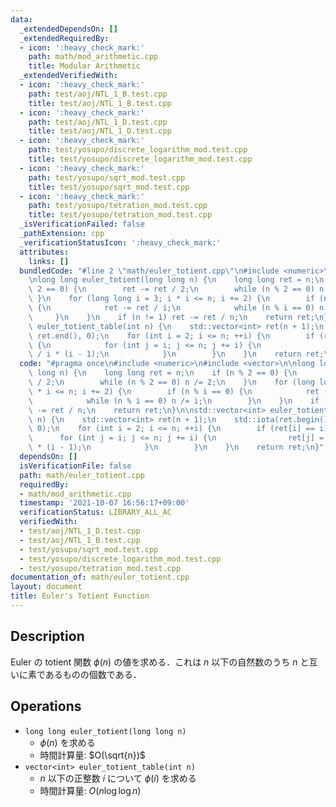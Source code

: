 ```yaml
---
data:
  _extendedDependsOn: []
  _extendedRequiredBy:
  - icon: ':heavy_check_mark:'
    path: math/mod_arithmetic.cpp
    title: Modular Arithmetic
  _extendedVerifiedWith:
  - icon: ':heavy_check_mark:'
    path: test/aoj/NTL_1_B.test.cpp
    title: test/aoj/NTL_1_B.test.cpp
  - icon: ':heavy_check_mark:'
    path: test/aoj/NTL_1_D.test.cpp
    title: test/aoj/NTL_1_D.test.cpp
  - icon: ':heavy_check_mark:'
    path: test/yosupo/discrete_logarithm_mod.test.cpp
    title: test/yosupo/discrete_logarithm_mod.test.cpp
  - icon: ':heavy_check_mark:'
    path: test/yosupo/sqrt_mod.test.cpp
    title: test/yosupo/sqrt_mod.test.cpp
  - icon: ':heavy_check_mark:'
    path: test/yosupo/tetration_mod.test.cpp
    title: test/yosupo/tetration_mod.test.cpp
  _isVerificationFailed: false
  _pathExtension: cpp
  _verificationStatusIcon: ':heavy_check_mark:'
  attributes:
    links: []
  bundledCode: "#line 2 \"math/euler_totient.cpp\"\n#include <numeric>\n#include <vector>\n\
    \nlong long euler_totient(long long n) {\n    long long ret = n;\n    if (n %\
    \ 2 == 0) {\n        ret -= ret / 2;\n        while (n % 2 == 0) n /= 2;\n   \
    \ }\n    for (long long i = 3; i * i <= n; i += 2) {\n        if (n % i == 0)\
    \ {\n            ret -= ret / i;\n            while (n % i == 0) n /= i;\n   \
    \     }\n    }\n    if (n != 1) ret -= ret / n;\n    return ret;\n}\n\nstd::vector<int>\
    \ euler_totient_table(int n) {\n    std::vector<int> ret(n + 1);\n    std::iota(ret.begin(),\
    \ ret.end(), 0);\n    for (int i = 2; i <= n; ++i) {\n        if (ret[i] == i)\
    \ {\n            for (int j = i; j <= n; j += i) {\n                ret[j] = ret[j]\
    \ / i * (i - 1);\n            }\n        }\n    }\n    return ret;\n}\n"
  code: "#pragma once\n#include <numeric>\n#include <vector>\n\nlong long euler_totient(long\
    \ long n) {\n    long long ret = n;\n    if (n % 2 == 0) {\n        ret -= ret\
    \ / 2;\n        while (n % 2 == 0) n /= 2;\n    }\n    for (long long i = 3; i\
    \ * i <= n; i += 2) {\n        if (n % i == 0) {\n            ret -= ret / i;\n\
    \            while (n % i == 0) n /= i;\n        }\n    }\n    if (n != 1) ret\
    \ -= ret / n;\n    return ret;\n}\n\nstd::vector<int> euler_totient_table(int\
    \ n) {\n    std::vector<int> ret(n + 1);\n    std::iota(ret.begin(), ret.end(),\
    \ 0);\n    for (int i = 2; i <= n; ++i) {\n        if (ret[i] == i) {\n      \
    \      for (int j = i; j <= n; j += i) {\n                ret[j] = ret[j] / i\
    \ * (i - 1);\n            }\n        }\n    }\n    return ret;\n}"
  dependsOn: []
  isVerificationFile: false
  path: math/euler_totient.cpp
  requiredBy:
  - math/mod_arithmetic.cpp
  timestamp: '2021-10-07 16:56:17+09:00'
  verificationStatus: LIBRARY_ALL_AC
  verifiedWith:
  - test/aoj/NTL_1_D.test.cpp
  - test/aoj/NTL_1_B.test.cpp
  - test/yosupo/sqrt_mod.test.cpp
  - test/yosupo/discrete_logarithm_mod.test.cpp
  - test/yosupo/tetration_mod.test.cpp
documentation_of: math/euler_totient.cpp
layout: document
title: Euler's Totient Function
---
```


## Description

Euler の totient 関数 $\phi(n)$ の値を求める．これは $n$ 以下の自然数のうち $n$ と互いに素であるものの個数である．

## Operations

- `long long euler_totient(long long n)`
    - $\phi(n)$ を求める
    - 時間計算量: $O(\sqrt{n})$
- `vector<int> euler_totient_table(int n)`
    - $n$ 以下の正整数 $i$ について $\phi(i)$ を求める
    - 時間計算量: $O(n \log\log n)$